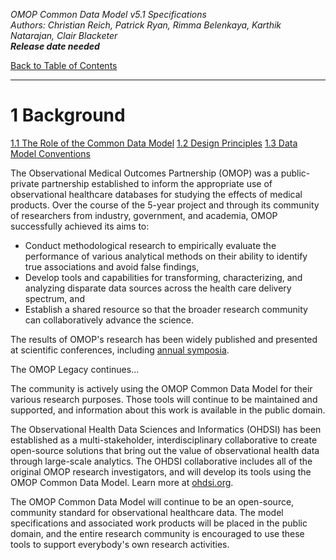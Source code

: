 *OMOP Common Data Model v5.1 Specifications*
<br>*Authors: Christian Reich, Patrick Ryan, Rimma Belenkaya, Karthik Natarajan, Clair Blacketer*
<br>***Release date needed***

[Back to Table of Contents](Documentation/TableofContents.md)

---

# 1 Background

[1.1 The Role of the Common Data Model](TheRoleoftheCommonDataModel.md)
[1.2 Design Principles](DesignPrinciples.md)
[1.3 Data Model Conventions](DataModelConventions.md)

The Observational Medical Outcomes Partnership (OMOP) was a public-private partnership established to inform the appropriate use of observational healthcare databases for studying the effects of medical products. Over the course of the 5-year project and through its community of researchers from industry, government, and academia, OMOP successfully achieved its aims to:

  - Conduct methodological research to empirically evaluate the performance of various analytical methods on their ability to identify true associations and avoid false findings, 
  - Develop tools and capabilities for transforming, characterizing, and analyzing disparate data sources across the health care delivery spectrum, and 
  - Establish a shared resource so that the broader research community can collaboratively advance the science. 

The results of OMOP's research has been widely published and presented at scientific conferences, including [annual symposia](https://www.ohdsi.org/events/2017-ohdsi-symposium/).

The OMOP Legacy continues...

The community is actively using the OMOP Common Data Model for their various research purposes. Those tools will continue to be maintained and supported, and information about this work is available in the public domain.

The Observational Health Data Sciences and Informatics (OHDSI) has been established as a multi-stakeholder, interdisciplinary collaborative to create open-source solutions that bring out the value of observational health data through large-scale analytics. The OHDSI collaborative includes all of the original OMOP research investigators, and will develop its tools using the OMOP Common Data Model. Learn more at [ohdsi.org](http://ohdsi.org).

The OMOP Common Data Model will continue to be an open-source, community standard for observational healthcare data. The model specifications and associated work products will be placed in the public domain, and the entire research community is encouraged to use these tools to support everybody's own research activities.
